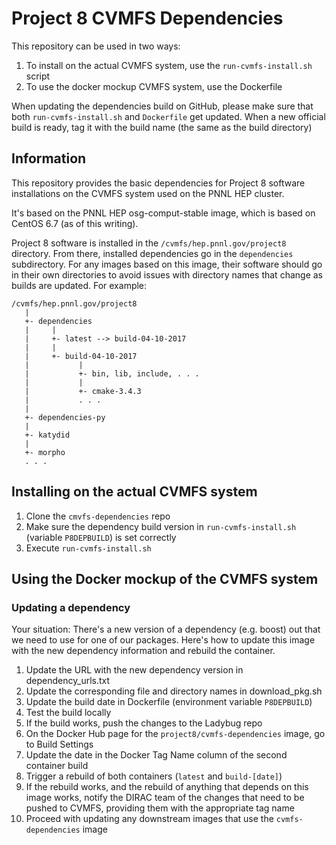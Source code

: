 # Project 8 CVMFS Dependencies

This repository can be used in two ways:

1. To install on the actual CVMFS system, use the `run-cvmfs-install.sh` script
1. To use the docker mockup CVMFS system, use the Dockerfile

When updating the dependencies build on GitHub, please make sure that both `run-cvmfs-install.sh` and `Dockerfile` get updated.  When a new official build is ready, tag it with the build name (the same as the build directory)

## Information

This repository provides the basic dependencies for Project 8 software installations on the CVMFS system used on the PNNL HEP cluster.

It's based on the PNNL HEP osg-comput-stable image, which is based on CentOS 6.7 (as of this writing).

Project 8 software is installed in the `/cvmfs/hep.pnnl.gov/project8` directory.  From there, installed dependencies go in the `dependencies` subdirectory.  For any images based on this image, their software should go in their own directories to avoid issues with directory names that change as builds are updated.  For example:

```
/cvmfs/hep.pnnl.gov/project8
   |
   +- dependencies
   |     |
   |     +- latest --> build-04-10-2017
   |     |
   |     +- build-04-10-2017
   |           |
   |           +- bin, lib, include, . . .
   |           |
   |           +- cmake-3.4.3
   |           . . .
   |
   +- dependencies-py
   |
   +- katydid
   |
   +- morpho
   . . .
```

## Installing on the actual CVMFS system

1. Clone the `cmvfs-dependencies` repo
1. Make sure the dependency build version in `run-cvmfs-install.sh` (variable `P8DEPBUILD`) is set correctly
1. Execute `run-cvmfs-install.sh`

## Using the Docker mockup of the CVMFS system

### Updating a dependency

Your situation: There's a new version of a dependency (e.g. boost) out that we need to use for one of our packages.  Here's how to update this image with the new dependency information and rebuild the container.

1. Update the URL with the new dependency version in dependency_urls.txt
1. Update the corresponding file and directory names in download_pkg.sh
1. Update the build date in Dockerfile (environment variable `P8DEPBUILD`)
1. Test the build locally
1. If the build works, push the changes to the Ladybug repo
1. On the Docker Hub page for the `project8/cvmfs-dependencies` image, go to Build Settings
1. Update the date in the Docker Tag Name column of the second container build
1. Trigger a rebuild of both containers (`latest` and `build-[date]`)
1. If the rebuild works, and the rebuild of anything that depends on this image works, notify the DIRAC team of the changes that need to be pushed to CVMFS, providing them with the appropriate tag name
1. Proceed with updating any downstream images that use the `cvmfs-dependencies` image
